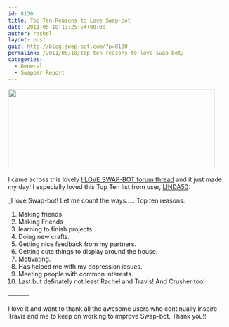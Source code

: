 ```yaml
---
id: 8130
title: Top Ten Reasons to Love Swap-bot
date: 2011-05-18T13:25:54+00:00
author: rachel
layout: post
guid: http://blog.swap-bot.com/?p=8130
permalink: /2011/05/18/top-ten-reasons-to-love-swap-bot/
categories:
  - General
  - Swapper Report
---
```

<img src="http://blog.swap-bot.com/wp-content/uploads/2011/05/swapbotlove.gif" alt="" title="swapbotlove" width="470" height="183" class="alignnone size-full wp-image-8131" />

I came across this lovely [I LOVE SWAP-BOT forum thread](http://www.swap-bot.com/forums/topic/76058) and it just made my day! I especially loved this Top Ten list from user, [LINDA50](http://www.swap-bot.com/user:LINDA50): 

_I love Swap-bot! Let me count the ways&#8230;.. Top ten reasons:</p> 

  1. Making friends
  2. Making Friends
  3. learning to finish projects
  4. Doing new crafts.
  5. Getting nice feedback from my partners.
  6. Getting cute things to display around the house.
  7. Motivating.
  8. Has helped me with my depression issues.
  9. Meeting people with common interests.
 10. Last but definately not least Rachel and Travis! And Crusher too!

</i>

&#8212;&#8212;&#8212;-

I love it and want to thank all the awesome users who continually inspire Travis and me to keep on working to improve Swap-bot. Thank you!!